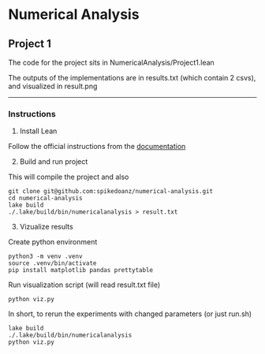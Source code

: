 # Numerical Analysis

## Project 1

The code for the project sits in NumericalAnalysis/Project1.lean

The outputs of the implementations are in results.txt (which contain 2 csvs),
and visualized in result.png

---

### Instructions

1. Install Lean

Follow the official instructions from the [documentation](https://leanprover-community.github.io/get_started.html)

2. Build and run project

This will compile the project and also 
```
git clone git@github.com:spikedoanz/numerical-analysis.git
cd numerical-analysis
lake build
./.lake/build/bin/numericalanalysis > result.txt
```

3. Vizualize results

Create python environment

```
python3 -m venv .venv
source .venv/bin/activate
pip install matplotlib pandas prettytable
```

Run visualization script (will read result.txt file)
```
python viz.py
```

In short, to rerun the experiments with changed parameters (or just run.sh)
```
lake build
./.lake/build/bin/numericalanalysis
python viz.py
```
